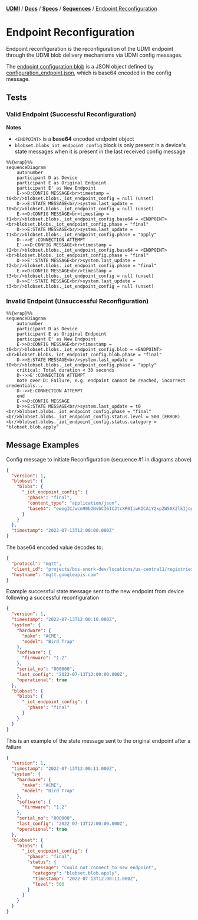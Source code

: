 [**UDMI**](../../../) / [**Docs**](../../) / [**Specs**](../) / [**Sequences**](./) / [Endpoint Reconfiguration](#)

# Endpoint Reconfiguration

Endpoint reconfiguration is the reconfiguration of the UDMI endpoint through the
UDMI blob delivery mechanisms via UDMI config messages.

The [endpoint configuration blob](https://github.com/faucetsdn/udmi/blob/master/tests/configuration_endpoint.tests/simple.json) is a JSON object defined by
[configuration_endpoint.json](https://faucetsdn.github.io/udmi/gencode/docs/configuration_endpoint.html), which is base64 encoded in the config message.


## Tests

### Valid Endpoint (Successful Reconfiguration)

**Notes**
- `<ENDPOINT>` is a **base64** encoded endpoint object
- `blobset.blobs_iot_endpoint_config` block is only present in a device's state messages when it is present in the last received config message

```mermaid
%%{wrap}%%
sequenceDiagram
    autonumber
    participant D as Device
    participant E as Original Endpoint
    participant E' as New Endpoint
    E->>D:CONFIG MESSAGE<br>timestamp = t0<br/>blobset.blobs._iot_endpoint_config = null (unset)
    D->>E:STATE MESSAGE<br/>system.last_update = t0<br/>blobset.blobs._iot_endpoint_config = null (unset)
    E->>D:CONFIG MESSAGE<br>timestamp = t1<br/>blobset.blobs._iot_endpoint_config.base64 = <ENDPOINT><br>blobset.blobs._iot_endpoint_config.phase = "final"
    D->>E:STATE MESSAGE<br/>system.last_update = t1<br/>blobset.blobs._iot_endpoint_config.phase = "apply"
    D-->>E':CONNECTION ATTEMPT
    E'->>D:CONFIG MESSAGE<br>timestamp = t2<br/>blobset.blobs._iot_endpoint_config.base64 = <ENDPOINT><br>blobset.blobs._iot_endpoint_config.phase = "final"
    D->>E':STATE MESSAGE<br/>system.last_update = t2<br/>blobset.blobs._iot_endpoint_config.phase = "final"
    E->>D:CONFIG MESSAGE<br/>timestamp = t3<br/>blobset.blobs._iot_endpoint_config = null (unset)
    D->>E':STATE MESSAGE<br/>system.last_update = t3<br/>blobset.blobs._iot_endpoint_config = null (unset)
```

### Invalid Endpoint (Unsuccessful Reconfiguration)

```mermaid
%%{wrap}%%
sequenceDiagram
    autonumber
    participant D as Device
    participant E as Original Endpoint
    participant E' as New Endpoint
    E->>D:CONFIG MESSAGE<br/>timestamp = t0<br/>blobset.blobs._iot_endpoint_config.blob = <ENDPOINT><br>blobset.blobs._iot_endpoint_config.blob.phase = "final"
    D->>E:STATE MESSAGE<br/>system.last_update = t0<br/>blobset.blobs._iot_endpoint_config.phase = "apply"
    critical: Total duration < 30 seconds
    D-->>E':CONNECTION ATTEMPT
    note over D: Failure, e.g. endpoint cannot be reached, incorrect credentials...
    D-->>E:CONNECTION ATTEMPT 
    end
    E->>D:CONFIG MESSAGE
    D->>E:STATE MESSAGE<br/>system.last_update = t0 <br/>blobset.blobs._iot_endpoint_config.phase = "final"<br/>blobset.blobs._iot_endpoint_config.status.level = 500 (ERROR)<br/>blobset.blobs._iot_endpoint_config.status.category = "blobset.blob.apply"

```

## Message Examples

Config message to initiate Reconfiguration (sequence #1 in diagrams above)
<!--example:config/endpoint_reconfiguration.json-->
```json
{
  "version": 1,
  "blobset": {
    "blobs": {
      "_iot_endpoint_config": {
        "phase": "final",
        "content_type": "application/json",
        "base64": "ewogICJwcm90b2NvbCI6ICJtcXR0IiwKICAiY2xpZW50X2lkIjogInByb2plY3RzL2Jvcy1zbm9yay1kZXYvbG9jYXRpb25zL3VzLWNlbnRyYWwxL3JlZ2lzdHJpZXMvWlotVFJJLUZFQ1RBL2RldmljZXMvQUhVLTEiLAogICJob3N0bmFtZSI6ICJtcXR0Lmdvb2dsZWFwaXMuY29tIgp9"
      }
    }
  },
  "timestamp": "2022-07-13T12:00:00.000Z"
}
```

The base64 encoded value decodes to:
<!--example:configuration_endpoint/simple.json-->
```json
{
  "protocol": "mqtt",
  "client_id": "projects/bos-snork-dev/locations/us-central1/registries/ZZ-TRI-FECTA/devices/AHU-1",
  "hostname": "mqtt.googleapis.com"
}
```

Example successful state message sent to the new endpoint from device following
a successful reconfiguration
<!--example:state/endpoint_reconfiguration.json-->
```json
{
  "version": 1,
  "timestamp": "2022-07-13T12:00:10.000Z",
  "system": {
    "hardware": {
      "make": "ACME",
      "model": "Bird Trap"
    },
    "software": {
      "firmware": "1.2"
    },
    "serial_no": "000000",
    "last_config": "2022-07-13T12:00:00.000Z",
    "operational": true
  },
  "blobset": {
    "blobs": {
      "_iot_endpoint_config": {
        "phase": "final"
      }
    }
  }
}
```

This is an example of the state message sent to the original endpoint after a failure
<!--example:state/endpoint_reconfiguration_failed.json-->
```json
{
  "version": 1,
  "timestamp": "2022-07-13T12:00:11.000Z",
  "system": {
    "hardware": {
      "make": "ACME",
      "model": "Bird Trap"
    },
    "software": {
      "firmware": "1.2"
    },
    "serial_no": "000000",
    "last_config": "2022-07-13T12:00:00.000Z",
    "operational": true
  },
  "blobset": {
    "blobs": {
      "_iot_endpoint_config": {
        "phase": "final",
        "status": {
          "message": "Could not connect to new endpoint",
          "category": "blobset.blob.apply",
          "timestamp": "2022-07-13T12:00:11.000Z",
          "level": 500
        }
      }
    }
  }
}
```
